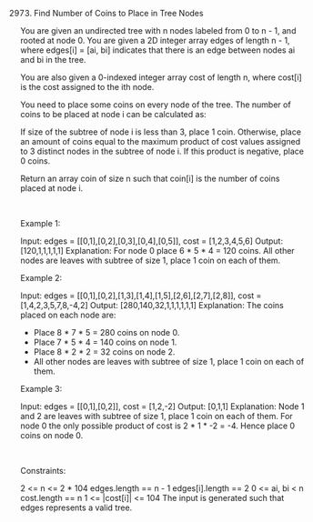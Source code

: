 2973. Find Number of Coins to Place in Tree Nodes

You are given an undirected tree with n nodes labeled from 0 to n - 1, and rooted at node 0. You are given a 2D integer array edges of length n - 1, where edges[i] = [ai, bi] indicates that there is an edge between nodes ai and bi in the tree.

You are also given a 0-indexed integer array cost of length n, where cost[i] is the cost assigned to the ith node.

You need to place some coins on every node of the tree. The number of coins to be placed at node i can be calculated as:

If size of the subtree of node i is less than 3, place 1 coin.
Otherwise, place an amount of coins equal to the maximum product of cost values assigned to 3 distinct nodes in the subtree of node i. If this product is negative, place 0 coins.

Return an array coin of size n such that coin[i] is the number of coins placed at node i.

 

Example 1:

Input: edges = [[0,1],[0,2],[0,3],[0,4],[0,5]], cost = [1,2,3,4,5,6]
Output: [120,1,1,1,1,1]
Explanation: For node 0 place 6 * 5 * 4 = 120 coins. All other nodes are leaves with subtree of size 1, place 1 coin on each of them.


Example 2:

Input: edges = [[0,1],[0,2],[1,3],[1,4],[1,5],[2,6],[2,7],[2,8]], cost = [1,4,2,3,5,7,8,-4,2]
Output: [280,140,32,1,1,1,1,1,1]
Explanation: The coins placed on each node are:
- Place 8 * 7 * 5 = 280 coins on node 0.
- Place 7 * 5 * 4 = 140 coins on node 1.
- Place 8 * 2 * 2 = 32 coins on node 2.
- All other nodes are leaves with subtree of size 1, place 1 coin on each of them.


Example 3:

Input: edges = [[0,1],[0,2]], cost = [1,2,-2]
Output: [0,1,1]
Explanation: Node 1 and 2 are leaves with subtree of size 1, place 1 coin on each of them. For node 0 the only possible product of cost is 2 * 1 * -2 = -4. Hence place 0 coins on node 0.


 

Constraints:

2 <= n <= 2 * 104
edges.length == n - 1
edges[i].length == 2
0 <= ai, bi < n
cost.length == n
1 <= |cost[i]| <= 104
The input is generated such that edges represents a valid tree.